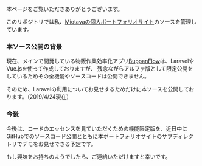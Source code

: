 本ページをご覧いただきありがとうございます。

このリポジトリでは私、[Miotavaの個人ポートフォリオサイト](http://portfolio.miotava.com/)のソースを管理しています。

### 本ソース公開の背景

現在、メインで開発している物販作業効率化アプリ[BuppanFlow](http://buppanflow.com/)は、LaravelやVue.jsを使って作成しておりますが、
残念ながらアルファ版として限定公開をしているためその全機能やソースコードは公開できません。

そのため、Laravelの利用についてお見せするためだけに本ソースを公開しております。（2019/4/24現在）


### 今後
今後は、コードのエッセンスを見ていただくための機能限定版を、近日中にGitHubでのソースコード公開とともに本ポートフォリオサイトのサブディレクトリでデモをお見せできる予定です。

もし興味をお持ちのようでしたら、ご連絡いただけますと幸いです。
